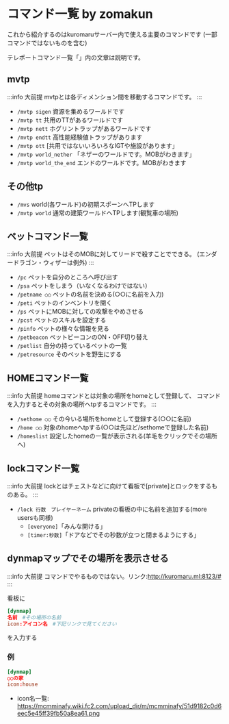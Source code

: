 # コマンド一覧 by zomakun

これから紹介するのはkuromaruサーバー内で使える主要のコマンドです
(一部コマンドではないものを含む)

テレポートコマンド一覧「」内の文章は説明です。

## mvtp

:::info 大前提
mvtpとは各ディメンション間を移動するコマンドです。
:::

- `/mvtp sigen` 資源を集めるワールドです
- `/mvtp tt` 共用のTTがあるワールドです
- `/mvtp nett` ホグリントラップがあるワールドです
- `/mvtp endtt` 高性能経験値トラップがあります
- `/mvtp ott` [共用ではないいろいろなIGTや施設があります」
- `/mvtp world_nether` 「ネザーのワールドです。MOBがわきます」
- `/mvtp world_the_end` エンドのワールドです。MOBがわきます

## その他tp

- `/mvs` world(各ワールド)の初期スポーンへTPします
- `/mvtp world` 通常の建築ワールドへTPします(観覧車の場所)

## ペットコマンド一覧

:::info 大前提
ペットはそのMOBに対してリードで殺すことでできる。
(エンダードラゴン・ウィザーは例外)
:::

- `/pc` ペットを自分のところへ呼び出す
- `/psa` ペットをしまう（いなくなるわけではない）
- `/petname ○○` ペットの名前を決める(○○に名前を入力)
- `/peti` ペットのインベントリを開く
- `/ps` ペットにMOBに対しての攻撃をやめさせる
- `/pcst` ペットのスキルを設定する
- `/pinfo` ペットの様々な情報を見る
- `/petbeacon` ペットビーコンのON・OFF切り替え
- `/petlist` 自分の持っているペットの一覧
- `/petresource` そのペットを野生にする

## HOMEコマンド一覧

:::info 大前提
homeコマンドとは対象の場所をhomeとして登録して、
コマンドを入力するとその対象の場所へtpするコマンドです。
:::

- `/sethome ○○` その今いる場所をhomeとして登録する(○○に名前)
- `/home ○○` 対象のhomeへtpする(○○は先ほど/sethomeで登録した名前)
- `/homeslist` 設定したhomeの一覧が表示される(羊毛をクリックでその場所へ)

## lockコマンド一覧

:::info 大前提
lockとはチェストなどに向けて看板で[private]とロックをするものある。
:::

- `/lock 行数　プレイヤーネーム` privateの看板の中に名前を追加する(more usersも同様)
  - `[everyone]`「みんな開ける」
  - `[timer:秒数]`「ドアなどでその秒数が立つと閉まるようにする」

## dynmapマップでその場所を表示させる

:::info 大前提
コマンドでやるものではない。リンク:http://kuromaru.ml:8123/#
:::

看板に

```toml
[dynmap]
名前　#その場所の名前
icon:アイコン名　#下記リンクで見てください
```

を入力する

### 例

```toml
[dynmap]
○○の家
icon:house
```

- icon名一覧: https://mcmminafy.wiki.fc2.com/upload_dir/m/mcmminafy/51d9182c0d6eec5e45ff39fb50a8ea61.png

